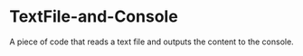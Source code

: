 # TextFile-and-Console
A piece of code that reads a text file and outputs the content to the console.
